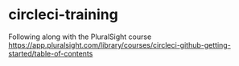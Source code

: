 # circleci-training

Following along with the PluralSight course <https://app.pluralsight.com/library/courses/circleci-github-getting-started/table-of-contents>